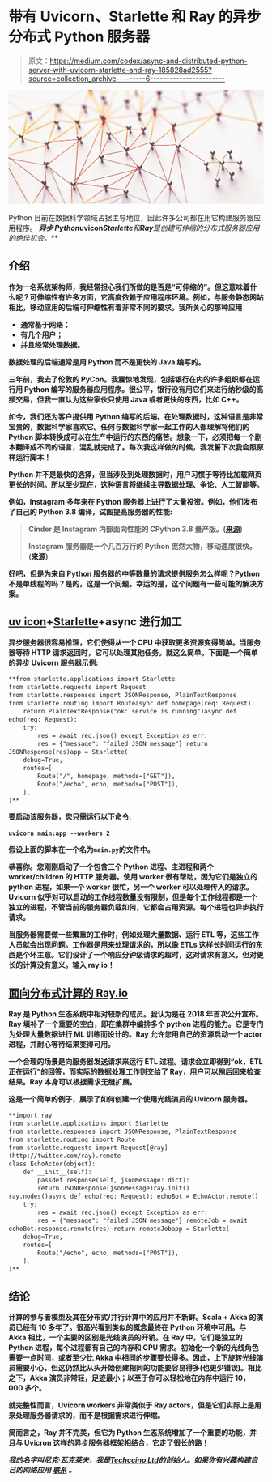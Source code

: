 # 带有 Uvicorn、Starlette 和 Ray 的异步分布式 Python 服务器

> 原文：<https://medium.com/codex/async-and-distributed-python-server-with-uvicorn-starlette-and-ray-185828ad2555?source=collection_archive---------6----------------------->

![](img/7ac830baad6b0df190c0d3af72449f97.png)

Python 目前在数据科学领域占据主导地位，因此许多公司都在用它构建服务器应用程序。 ***异步 Python*******uvicon*******Starlette****和****Ray****是创建可伸缩的分布式服务器应用的绝佳机会。***

## **介绍**

**作为一名系统架构师，我经常担心我们所做的是否是“可伸缩的”。但这意味着什么呢？可伸缩性有许多方面，它高度依赖于应用程序环境。例如，与服务静态网站相比，移动应用的后端可伸缩性有着非常不同的要求。我所关心的那种应用**

*   **通常基于网络；**
*   **有几个用户；**
*   **并且经常处理数据。**

**数据处理的后端通常是用 Python 而不是更快的 Java 编写的。**

**三年前，我去了伦敦的 PyCon。我震惊地发现，包括银行在内的许多组织都在运行用 Python 编写的服务器应用程序。很公平，银行没有用它们来进行纳秒级的高频交易，但我一直认为这些家伙只使用 Java 或者更快的东西，比如 C++。**

**如今，我们还为客户提供用 Python 编写的后端。在处理数据时，这种语言是非常宝贵的，数据科学家喜欢它。任何与数据科学家一起工作的人都理解将他们的 Python 脚本转换成可以在生产中运行的东西的痛苦。想象一下，必须把每一个剧本翻译成不同的语言，混乱就完成了。每次我这样做的时候，我发誓下次我会照原样运行脚本！**

**Python 并不是最快的选择，但当涉及到处理数据时，用户习惯于等待比加载网页更长的时间。所以至少现在，这种语言将继续主导数据处理、争论、人工智能等。**

**例如，Instagram 多年来在 Python 服务器上进行了大量投资。例如，他们发布了自己的 Python 3.8 编译，试图提高服务器的性能:**

> **Cinder 是 Instagram 内部面向性能的 CPython 3.8 量产版。([来源](https://github.com/facebookincubator/cinder))**
> 
> **Instagram 服务器是一个几百万行的 Python 庞然大物，移动速度很快。([来源](https://instagram-engineering.com/python-at-scale-strict-modules-c0bb9245c834))**

**好吧，但是为来自 Python 服务器的中等数量的请求提供服务怎么样呢？Python 不是单线程的吗？是的，这是一个问题。幸运的是，这个问题有一些可能的解决方案。**

## **[uv icon](https://www.uvicorn.org/)+[Starlette](https://www.starlette.io/)+async 进行加工**

**异步服务器很容易推理，它们使得从一个 CPU 中获取更多资源变得简单。当服务器等待 HTTP 请求返回时，它可以处理其他任务。就这么简单。下面是一个简单的异步 Uvicorn 服务器示例:**

```
**from starlette.applications import Starlette
from starlette.requests import Request
from starlette.responses import JSONResponse, PlainTextResponse
from starlette.routing import Routeasync def homepage(req: Request):
    return PlainTextResponse("ok: service is running")async def echo(req: Request):
    try:
        res = await req.json() except Exception as err:
        res = {"message": "failed JSON message"} return JSONResponse(res)app = Starlette(
    debug=True,
    routes=[
        Route("/", homepage, methods=["GET"]),
        Route("/echo", echo, methods=["POST"]),
    ],
)**
```

**要启动该服务器，您只需运行以下命令:**

**`uvicorn main:app --workers 2`**

**假设上面的脚本在一个名为`main.py`的文件中。**

**恭喜你。您刚刚启动了一个包含三个 Python 进程、主进程和两个 worker/children 的 HTTP 服务器。使用 worker 很有帮助，因为它们是独立的 python 进程，如果一个 worker 很忙，另一个 worker 可以处理传入的请求。Uvicorn 似乎对可以启动的工作线程数量没有限制，但是每个工作线程都是一个独立的进程，不管当前的服务器负载如何，它都会占用资源。每个进程也异步执行请求。**

**当服务器需要做一些繁重的工作时，例如处理大量数据、运行 ETL 等，这些工作人员就会出现问题。工作器是用来处理请求的，所以像 ETLs 这样长时间运行的东西是个坏主意。它们设计了一个响应分钟级请求的超时，这对请求有意义，但对更长的计算没有意义。输入 ray.io！**

## **[面向分布式计算的 Ray.io](https://ray.io/)**

**Ray 是 Python 生态系统中相对较新的成员。我认为是在 2018 年首次公开宣布。Ray 填补了一个重要的空白，即在集群中编排多个 python 进程的能力。它是专门为处理大量数据进行 ML 训练而设计的。Ray 允许您用自己的资源启动一个 actor 进程，并耐心等待结果变得可用。**

**一个合理的场景是向服务器发送请求来运行 ETL 过程。请求会立即得到“ok，ETL 正在运行”的回答，而实际的数据处理工作则交给了 Ray，用户可以稍后回来检查结果。Ray 本身可以根据需求无缝扩展。**

**这是一个简单的例子，展示了如何创建一个使用光线演员的 Uvicorn 服务器。**

```
**import ray
from starlette.applications import Starlette
from starlette.responses import JSONResponse, PlainTextResponse
from starlette.routing import Route
from starlette.requests import Request[@ray](http://twitter.com/ray).remote
class EchoActor(object):
    def __init__(self):
        passdef response(self, jsonMessage: dict):
        return JSONResponse(jsonMessage)ray.init()
ray.nodes()async def echo(req: Request): echoBot = EchoActor.remote()
    try:
        res = await req.json() except Exception as err:
        res = {"message": "failed JSON message"} remoteJob = await echoBot.response.remote(res) return remoteJobapp = Starlette(
    debug=True,
    routes=[
        Route("/echo", echo, methods=["POST"]),
    ],
)**
```

## **结论**

**计算的参与者模型及其在分布式/并行计算中的应用并不新鲜。Scala + Akka 的演员已经有 10 多年了。很高兴看到类似的概念最终在 Python 环境中可用。与 Akka 相比，一个主要的区别是光线演员的开销。在 Ray 中，它们是独立的 Python 进程，每个进程都有自己的内存和 CPU 需求。初始化一个新的光线角色需要一点时间，或者至少比 Akka 中相同的步骤要长得多。因此，上下旋转光线演员需要小心，但这仍然比从头开始创建相同的功能要容易得多(也更少错误)。相比之下，Akka 演员非常轻，足迹最小；以至于你可以轻松地在内存中运行 10，000 多个。**

**就完整性而言，Uvicorn workers 非常类似于 Ray actors，但是它们实际上是用来处理服务器请求的，而不是根据需求进行伸缩。**

**简而言之，Ray 并不完美，但它为 Python 生态系统增加了一个重要的功能，并且与 Uvicron 这样的异步服务器框架相结合，它走了很长的路！**

***我的名字叫尼克·瓦克莱夫，我是*[*Techccino Ltd*](https://techccino.com/)*的创始人。如果你有兴趣构建自己的网络应用* [*联系*](https://techccino.com) *。***